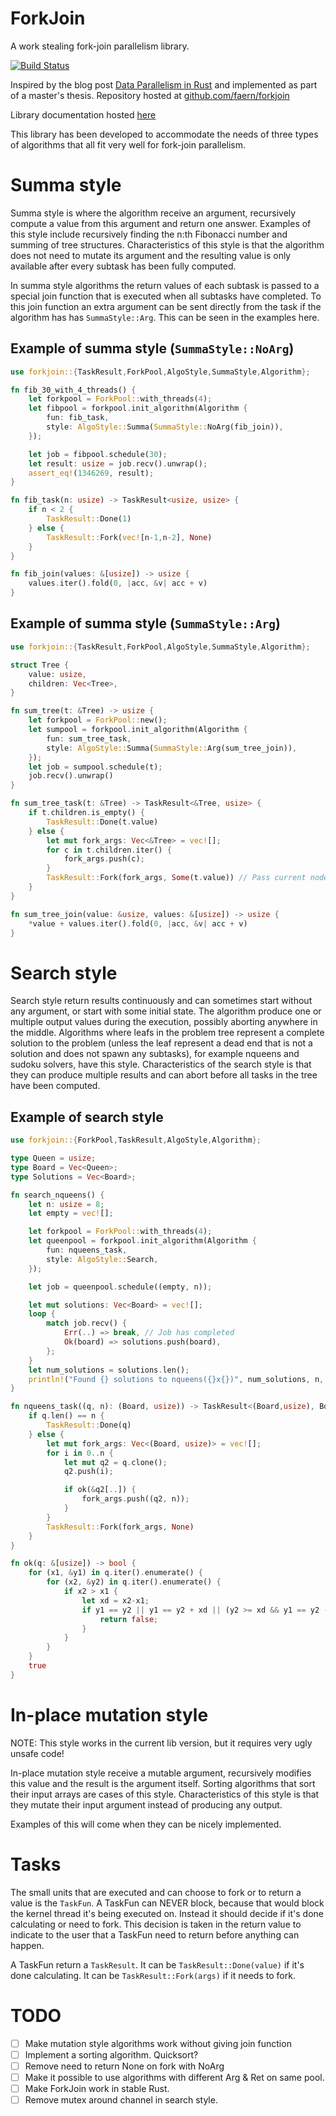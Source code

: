 # ForkJoin
A work stealing fork-join parallelism library.

[![Build Status](https://api.travis-ci.org/faern/forkjoin.svg?branch=master)](https://travis-ci.org/faern/forkjoin)

Inspired by the blog post [Data Parallelism in Rust](http://smallcultfollowing.com/babysteps/blog/2013/06/11/data-parallelism-in-rust/)
and implemented as part of a master's thesis. Repository hosted at [github.com/faern/forkjoin](https://github.com/faern/forkjoin)

Library documentation hosted [here](https://faern.github.io/rust-docs/forkjoin/forkjoin/)

This library has been developed to accommodate the needs of three types of
algorithms that all fit very well for fork-join parallelism.

# Summa style

Summa style is where the algorithm receive an argument, recursively compute a value
from this argument and return one answer. Examples of this style include recursively
finding the n:th Fibonacci number and summing of tree structures.
Characteristics of this style is that the algorithm does not need to mutate its
argument and the resulting value is only available after every subtask has been
fully computed.

In summa style algorithms the return values of each subtask is passed to a special
join function that is executed when all subtasks have completed.
To this join function an extra argument can be sent directly from the task if the algorithm
has has `SummaStyle::Arg`. This can be seen in the examples here.

## Example of summa style (`SummaStyle::NoArg`)

```rust
use forkjoin::{TaskResult,ForkPool,AlgoStyle,SummaStyle,Algorithm};

fn fib_30_with_4_threads() {
    let forkpool = ForkPool::with_threads(4);
    let fibpool = forkpool.init_algorithm(Algorithm {
        fun: fib_task,
        style: AlgoStyle::Summa(SummaStyle::NoArg(fib_join)),
    });

    let job = fibpool.schedule(30);
    let result: usize = job.recv().unwrap();
    assert_eq!(1346269, result);
}

fn fib_task(n: usize) -> TaskResult<usize, usize> {
    if n < 2 {
        TaskResult::Done(1)
    } else {
        TaskResult::Fork(vec![n-1,n-2], None)
    }
}

fn fib_join(values: &[usize]) -> usize {
    values.iter().fold(0, |acc, &v| acc + v)
}
```

## Example of summa style (`SummaStyle::Arg`)

```rust
use forkjoin::{TaskResult,ForkPool,AlgoStyle,SummaStyle,Algorithm};

struct Tree {
    value: usize,
    children: Vec<Tree>,
}

fn sum_tree(t: &Tree) -> usize {
    let forkpool = ForkPool::new();
    let sumpool = forkpool.init_algorithm(Algorithm {
        fun: sum_tree_task,
        style: AlgoStyle::Summa(SummaStyle::Arg(sum_tree_join)),
    });
    let job = sumpool.schedule(t);
    job.recv().unwrap()
}

fn sum_tree_task(t: &Tree) -> TaskResult<&Tree, usize> {
    if t.children.is_empty() {
        TaskResult::Done(t.value)
    } else {
        let mut fork_args: Vec<&Tree> = vec![];
        for c in t.children.iter() {
            fork_args.push(c);
        }
        TaskResult::Fork(fork_args, Some(t.value)) // Pass current nodes value to join
    }
}

fn sum_tree_join(value: &usize, values: &[usize]) -> usize {
    *value + values.iter().fold(0, |acc, &v| acc + v)
}
```

# Search style

Search style return results continuously and can sometimes start without any
argument, or start with some initial state. The algorithm produce one or multiple
output values during the execution, possibly aborting anywhere in the middle.
Algorithms where leafs in the problem tree represent a complete solution to the
problem (unless the leaf represent a dead end that is not a solution and does
not spawn any subtasks), for example nqueens and sudoku solvers, have this style.
Characteristics of the search style is that they can produce multiple results
and can abort before all tasks in the tree have been computed.

## Example of search style

```rust
use forkjoin::{ForkPool,TaskResult,AlgoStyle,Algorithm};

type Queen = usize;
type Board = Vec<Queen>;
type Solutions = Vec<Board>;

fn search_nqueens() {
    let n: usize = 8;
    let empty = vec![];

    let forkpool = ForkPool::with_threads(4);
    let queenpool = forkpool.init_algorithm(Algorithm {
        fun: nqueens_task,
        style: AlgoStyle::Search,
    });

    let job = queenpool.schedule((empty, n));

    let mut solutions: Vec<Board> = vec![];
    loop {
        match job.recv() {
            Err(..) => break, // Job has completed
            Ok(board) => solutions.push(board),
        };
    }
    let num_solutions = solutions.len();
    println!("Found {} solutions to nqueens({}x{})", num_solutions, n, n);
}

fn nqueens_task((q, n): (Board, usize)) -> TaskResult<(Board,usize), Board> {
    if q.len() == n {
        TaskResult::Done(q)
    } else {
        let mut fork_args: Vec<(Board, usize)> = vec![];
        for i in 0..n {
            let mut q2 = q.clone();
            q2.push(i);

            if ok(&q2[..]) {
                fork_args.push((q2, n));
            }
        }
        TaskResult::Fork(fork_args, None)
    }
}

fn ok(q: &[usize]) -> bool {
    for (x1, &y1) in q.iter().enumerate() {
        for (x2, &y2) in q.iter().enumerate() {
            if x2 > x1 {
                let xd = x2-x1;
                if y1 == y2 || y1 == y2 + xd || (y2 >= xd && y1 == y2 - xd) {
                    return false;
                }
            }
        }
    }
    true
}
```

# In-place mutation style

NOTE: This style works in the current lib version, but it requires very ugly
unsafe code!

In-place mutation style receive a mutable argument, recursively modifies this value
and the result is the argument itself. Sorting algorithms that sort their input
arrays are cases of this style. Characteristics of this style is that they mutate
their input argument instead of producing any output.

Examples of this will come when they can be nicely implemented.

# Tasks

The small units that are executed and can choose to fork or to return a value is the
`TaskFun`. A TaskFun can NEVER block, because that would block the kernel thread
it's being executed on. Instead it should decide if it's done calculating or need
to fork. This decision is taken in the return value to indicate to the user
that a TaskFun need to return before anything can happen.

A TaskFun return a `TaskResult`. It can be `TaskResult::Done(value)` if it's done
calculating. It can be `TaskResult::Fork(args)` if it needs to fork.

# TODO

- [ ] Make mutation style algorithms work without giving join function
- [ ] Implement a sorting algorithm. Quicksort?
- [ ] Remove need to return None on fork with NoArg
- [ ] Make it possible to use algorithms with different Arg & Ret on same pool.
- [ ] Make ForkJoin work in stable Rust.
- [ ] Remove mutex around channel in search style.
